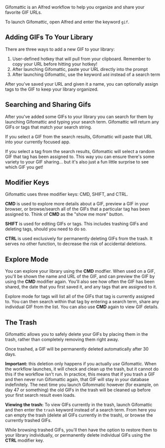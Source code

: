 Gifomattic is an Alfred workflow to help you organize and share your favorite GIF URLs.

To launch Gifomattic, open Alfred and enter the keyword `gif`.

## Adding GIFs To Your Library
There are three ways to add a new GIF to your library:

1. User-defined hotkey that will pull from your clipboard. Remember to copy your URL before hitting your hotkey!
2. After launching Gifomattic, paste your URL directly into the prompt
3. After launching Gifomattic, use the keyword `add` instead of a search term

After you've saved your URL and given it a name, you can optionally assign tags to the GIF to keep your library organized.

## Searching and Sharing Gifs
After you've added some GIFs to your library you can search for them by launching Gifomattic and typing your search term. Gifomattic will return any GIFs or tags that match your search string.

If you select a GIF from the search results, Gifomattic will paste that URL into your currently focused app.

If you select a tag from the search results, Gifomattic will select a random GIF that tag has been assigned to. This way you can ensure there's some variety to your GIF sharing... but it's also just a fun little surprise to see which GIF you get!

## Modifier Keys
Gifomattic uses three modifier keys: CMD, SHIFT, and CTRL.

**CMD** is used to explore more details about a GIF, preview a GIF in your browser, or browse/search all of the GIFs that a particular tag has been assigned to. Think of **CMD** as the "show me more" button.

**SHIFT** is used for editing GIFs or tags. This includes trashing GIFs and deleting tags, should you need to do so.

**CTRL** is used exclusively for permanently deleting GIFs from the trash. It serves no other function, to decrease the risk of accidental deletions.

## Explore Mode
You can explore your library using the **CMD** modfier. When used on a GIF, you'll be shown the name and URL of the GIF, and can preview the GIF by using the **CMD** modifier again. You'll also see how often the GIF has been shared, the date that you first saved it, and any tags that are assigned to it.

Explore mode for tags will list all of the GIFs that tag is currently assigned to. You can then search within that tag by entering a search term, share any individual GIF  from the list. You can also use **CMD** again to view GIF details.

## The Trash
Gifomattic allows you to safely delete your GIFs by placing them in the trash, rather than completely removing them right away.

Once trashed, a GIF will be permanently deleted automatically after 30 days.

**Important:** this deletion only happens if you actually *use* Gifomattic. When the workflow launches, it will check and clean up the trash, but it cannot do this if the workflow isn't run. In practice, this means that if you trash a GIF and then never run Gifomattic again, that GIF will stay in your database indefinitely. The next time you launch Gifommatic however (for example, on day 47 or something) the old GIFs in the trash will be cleaned up before your first search result even loads.

**Viewing the trash:**  To view GIFs currently in the trash, launch Gifomattic and then enter the `trash` keyword instead of a search term. From here you can empty the trash (delete all GIFs currently in the trash), or browse the currently trashed GIFs.

While browsing trashed GIFs, you'll then have the option to restore them to your library individually, or permanently delete individual GIFs using the **CTRL** modifier key.

